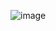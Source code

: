 ![image](https://github.com/RichVR2321/FIS-PROYECTO-2023/assets/143575482/b8e98d64-5cf1-4b58-9aca-a04415ffddea)
